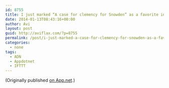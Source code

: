 ```yaml
---
id: 8755
title: I just marked “A case for clemency for Snowden” as a favorite in Readability. http://www.readability.com/articles/qerbd9k8
date: 2014-01-13T08:43:16+00:00
author: Avi
layout: post
guid: http://aviflax.com/?p=8755
permalink: /post/i-just-marked-a-case-for-clemency-for-snowden-as-a-favorite-in-readability-httpwww-readability-comarticlesqerbd9k8/
categories:
  - none
tags:
  - ADN
  - Appdotnet
  - IFTTT
---
```

(Originally published [on App.net](http://alpha.app.net/aviflax/post/19654925).)